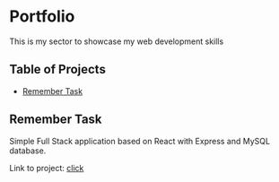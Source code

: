 # Portfolio
 
This is my sector to showcase my web development skills 

## Table of Projects
- [Remember Task](#remember-task)

## Remember Task 

Simple Full Stack application based on React with Express and MySQL database. <br/>


Link to project: [click](https://github.com/BartoszSl/Portfolio/tree/main/rememberTask)

